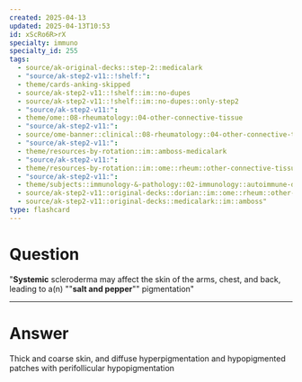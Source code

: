 ```yaml
---
created: 2025-04-13
updated: 2025-04-13T10:53
id: xScRo6R>rX
specialty: immuno
specialty_id: 255
tags:
  - source/ak-original-decks::step-2::medicalark
  - "source/ak-step2-v11::!shelf:": 
  - theme/cards-anking-skipped
  - source/ak-step2-v11::!shelf::im::no-dupes
  - source/ak-step2-v11::!shelf::im::no-dupes::only-step2
  - "source/ak-step2-v11:": 
  - theme/ome::08-rheumatology::04-other-connective-tissue
  - "source/ak-step2-v11:": 
  - source/ome-banner::clinical::08-rheumatology::04-other-connective-tissue
  - "source/ak-step2-v11:": 
  - theme/resources-by-rotation::im::amboss-medicalark
  - "source/ak-step2-v11:": 
  - theme/resources-by-rotation::im::ome::rheum::other-connective-tissue
  - "source/ak-step2-v11:": 
  - theme/subjects::immunology-&-pathology::02-immunology::autoimmune-disorders::scleroderma
  - source/ak-step2-v11::original-decks::dorian::im::ome::rheum::other-connective-tissue
  - source/ak-step2-v11::original-decks::medicalark::im::amboss"
type: flashcard
---
```


# Question
"**Systemic** scleroderma may affect the skin of the arms, chest, and back, leading to a(n) ""**salt and pepper**"" pigmentation"

---

# Answer
Thick and coarse skin, and diffuse hyperpigmentation and hypopigmented patches with perifollicular hypopigmentation